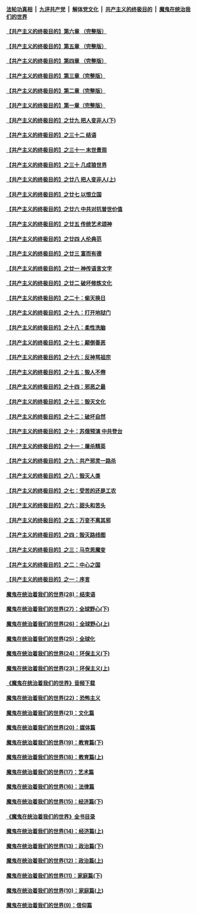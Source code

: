 ####  [法轮功真相](../../../../basic/blob/master/README.md?t=02082239) &nbsp;|&nbsp; [九评共产党](../../../../9ping.md/blob/master/README.md?t=02082239) &nbsp;|&nbsp; [解体党文化](../../../../jtdwh.md/blob/master/README.md?t=02082239)  &nbsp;|&nbsp; [共产主义的终极目的](../../../../gczydzjmd.md/blob/master/README.md?t=02082239) &nbsp;|&nbsp; [魔鬼在统治我们的世界](../../../../mgztzwmdsj.md/blob/master/README.md?t=02082239) 

#### [【共产主义的终极目的】第六章 （完整版）](../pages/nsc422/n11428913.md?t=02082239) 

#### [【共产主义的终极目的】第五章 （完整版）](../pages/nsc422/n11428912.md?t=02082239) 

#### [【共产主义的终极目的】第四章 （完整版）](../pages/nsc422/n11428907.md?t=02082239) 

#### [【共产主义的终极目的】第三章（完整版）](../pages/nsc422/n11428848.md?t=02082239) 

#### [【共产主义的终极目的】第二章（完整版）](../pages/nsc422/n11428831.md?t=02082239) 

#### [【共产主义的终极目的】第一章（完整版）](../pages/nsc422/n11417651.md?t=02082239) 

#### [【共产主义的终极目的】之廿九 把人变非人(下)](../pages/nsc422/n11344140.md?t=02082239) 

#### [【共产主义的终极目的】之三十二 结语](../pages/nsc422/n11360535.md?t=02082239) 

#### [【共产主义的终极目的】之三十一 末世景观](../pages/nsc422/n11351129.md?t=02082239) 

#### [【共产主义的终极目的】之三十 几成狼世界](../pages/nsc422/n11348280.md?t=02082239) 

#### [【共产主义的终极目的】之廿八 把人变非人(上)](../pages/nsc422/n11340492.md?t=02082239) 

#### [【共产主义的终极目的】之廿七 以恨立国](../pages/nsc422/n11336944.md?t=02082239) 

#### [【共产主义的终极目的】之廿六 中共对抗普世价值](../pages/nsc422/n11324785.md?t=02082239) 

#### [【共产主义的终极目的】之廿五 传统艺术颂神](../pages/nsc422/n11296396.md?t=02082239) 

#### [【共产主义的终极目的】之廿四 人伦典范](../pages/nsc422/n11296397.md?t=02082239) 

#### [【共产主义的终极目的】之廿三 富而有德](../pages/nsc422/n11283598.md?t=02082239) 

#### [【共产主义的终极目的】之廿一 神传语言文字](../pages/nsc422/n11263265.md?t=02082239) 

#### [【共产主义的终极目的】之廿二 破坏修炼文化](../pages/nsc422/n11245728.md?t=02082239) 

#### [【共产主义的终极目的】之二十：偷天换日](../pages/nsc422/n11238846.md?t=02082239) 

#### [【共产主义的终极目的】之十九：打开地狱门](../pages/nsc422/n11206376.md?t=02082239) 

#### [【共产主义的终极目的】之十八：柔性洗脑](../pages/nsc422/n11199994.md?t=02082239) 

#### [【共产主义的终极目的】之十七：颠倒善恶](../pages/nsc422/n11179782.md?t=02082239) 

#### [【共产主义的终极目的】之十六：反神骂祖宗](../pages/nsc422/n11166798.md?t=02082239) 

#### [【共产主义的终极目的】之十五：毁人不倦](../pages/nsc422/n11166792.md?t=02082239) 

#### [【共产主义的终极目的】之十四：邪恶之最](../pages/nsc422/n11150249.md?t=02082239) 

#### [【共产主义的终极目的】之十三：毁灭文化](../pages/nsc422/n11135227.md?t=02082239) 

#### [【共产主义的终极目的】之十二：破坏自然](../pages/nsc422/n11135214.md?t=02082239) 

#### [【共产主义的终极目的】之十：苏俄预演 中共登台](../pages/nsc422/n11118424.md?t=02082239) 

#### [【共产主义的终极目的】之十一：屠杀精英](../pages/nsc422/n11118442.md?t=02082239) 

#### [【共产主义的终极目的】之九：共产邪灵一路杀](../pages/nsc422/n11114139.md?t=02082239) 

#### [【共产主义的终极目的】之八：毁灭人类](../pages/nsc422/n11108503.md?t=02082239) 

#### [【共产主义的终极目的】之七：受苦的还是工农](../pages/nsc422/n11101809.md?t=02082239) 

#### [【共产主义的终极目的】之六：甜头和苦头](../pages/nsc422/n11096971.md?t=02082239) 

#### [【共产主义的终极目的】之五：万变不离其邪](../pages/nsc422/n11091285.md?t=02082239) 

#### [【共产主义的终极目的】之四：毁灭路线图](../pages/nsc422/n11086284.md?t=02082239) 

#### [【共产主义的终极目的】之三：马克思魔变](../pages/nsc422/n11061941.md?t=02082239) 

#### [【共产主义的终极目的】之二：中心之国](../pages/nsc422/n11047728.md?t=02082239) 

#### [【共产主义的终极目的】之一：序言](../pages/nsc422/n11086077.md?t=02082239) 

#### [魔鬼在统治着我们的世界(28)：结束语](../pages/nsc422/n10936246.md?t=02082239) 

#### [魔鬼在统治着我们的世界(27)：全球野心(下)](../pages/nsc422/n10928319.md?t=02082239) 

#### [魔鬼在统治着我们的世界(26)：全球野心(上)](../pages/nsc422/n10900318.md?t=02082239) 

#### [魔鬼在统治着我们的世界(25)：全球化](../pages/nsc422/n10788205.md?t=02082239) 

#### [魔鬼在统治着我们的世界(24)：环保主义(下)](../pages/nsc422/n10695307.md?t=02082239) 

#### [魔鬼在统治着我们的世界(23)：环保主义(上)](../pages/nsc422/n10688613.md?t=02082239) 

#### [《魔鬼在统治着我们的世界》音频下载](../pages/nsc422/n10635553.md?t=02082239) 

#### [魔鬼在统治着我们的世界(22)：恐怖主义](../pages/nsc422/n10614727.md?t=02082239) 

#### [魔鬼在统治着我们的世界(21)：文化篇](../pages/nsc422/n10597706.md?t=02082239) 

#### [魔鬼在统治着我们的世界(20)：媒体篇](../pages/nsc422/n10586579.md?t=02082239) 

#### [魔鬼在统治着我们的世界(19)：教育篇(下)](../pages/nsc422/n10564808.md?t=02082239) 

#### [魔鬼在统治着我们的世界(18)：教育篇(上)](../pages/nsc422/n10526970.md?t=02082239) 

#### [魔鬼在统治着我们的世界(17)：艺术篇](../pages/nsc422/n10499093.md?t=02082239) 

#### [魔鬼在统治着我们的世界(16)：法律篇](../pages/nsc422/n10485969.md?t=02082239) 

#### [魔鬼在统治着我们的世界(15)：经济篇(下)](../pages/nsc422/n10469975.md?t=02082239) 

#### [《魔鬼在统治着我们的世界》全书目录](../pages/nsc422/n10464261.md?t=02082239) 

#### [魔鬼在统治着我们的世界(14)：经济篇(上)](../pages/nsc422/n10457370.md?t=02082239) 

#### [魔鬼在统治着我们的世界(13)：政治篇(下)](../pages/nsc422/n10448270.md?t=02082239) 

#### [魔鬼在统治着我们的世界(12)：政治篇(上)](../pages/nsc422/n10444576.md?t=02082239) 

#### [魔鬼在统治着我们的世界(11)：家庭篇(下)](../pages/nsc422/n10440961.md?t=02082239) 

#### [魔鬼在统治着我们的世界(10)：家庭篇(上)](../pages/nsc422/n10435448.md?t=02082239) 

#### [魔鬼在统治着我们的世界(9)：信仰篇](../pages/nsc422/n10432159.md?t=02082239) 

